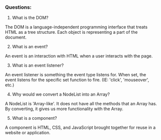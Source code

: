 ### Questions:
1. What is the DOM?

The DOM is a language-independent programming interface that treats HTML as a tree structure. Each object is representing a part of the document.

2. What is an event?

An event is an interaction with HTML when a user interacts with the page.

3. What is an event listener?

An event listener is something the event type listens for. When set, the event listens for the specific set function to fire. (IE: 'click', 'mouseover', etc.)

4. Why would we convert a NodeList into an Array?

A NodeList is 'Array-like'. It does not have all the methods that an Array has. By converting, it gives us more functionality with the Array.

5. What is a component? 

A component is HTML, CSS, and JavaScript brought together for reuse in a website or application.

